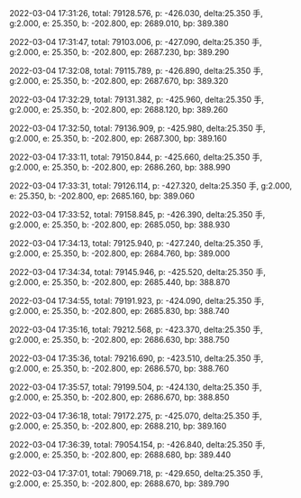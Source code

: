 2022-03-04 17:31:26, total: 79128.576, p: -426.030, delta:25.350 手, g:2.000, e: 25.350, b: -202.800, ep: 2689.010, bp: 389.380

2022-03-04 17:31:47, total: 79103.006, p: -427.090, delta:25.350 手, g:2.000, e: 25.350, b: -202.800, ep: 2687.230, bp: 389.290

2022-03-04 17:32:08, total: 79115.789, p: -426.890, delta:25.350 手, g:2.000, e: 25.350, b: -202.800, ep: 2687.670, bp: 389.320

2022-03-04 17:32:29, total: 79131.382, p: -425.960, delta:25.350 手, g:2.000, e: 25.350, b: -202.800, ep: 2688.120, bp: 389.260

2022-03-04 17:32:50, total: 79136.909, p: -425.980, delta:25.350 手, g:2.000, e: 25.350, b: -202.800, ep: 2687.300, bp: 389.160

2022-03-04 17:33:11, total: 79150.844, p: -425.660, delta:25.350 手, g:2.000, e: 25.350, b: -202.800, ep: 2686.260, bp: 388.990

2022-03-04 17:33:31, total: 79126.114, p: -427.320, delta:25.350 手, g:2.000, e: 25.350, b: -202.800, ep: 2685.160, bp: 389.060

2022-03-04 17:33:52, total: 79158.845, p: -426.390, delta:25.350 手, g:2.000, e: 25.350, b: -202.800, ep: 2685.050, bp: 388.930

2022-03-04 17:34:13, total: 79125.940, p: -427.240, delta:25.350 手, g:2.000, e: 25.350, b: -202.800, ep: 2684.760, bp: 389.000

2022-03-04 17:34:34, total: 79145.946, p: -425.520, delta:25.350 手, g:2.000, e: 25.350, b: -202.800, ep: 2685.440, bp: 388.870

2022-03-04 17:34:55, total: 79191.923, p: -424.090, delta:25.350 手, g:2.000, e: 25.350, b: -202.800, ep: 2685.830, bp: 388.740

2022-03-04 17:35:16, total: 79212.568, p: -423.370, delta:25.350 手, g:2.000, e: 25.350, b: -202.800, ep: 2686.630, bp: 388.750

2022-03-04 17:35:36, total: 79216.690, p: -423.510, delta:25.350 手, g:2.000, e: 25.350, b: -202.800, ep: 2686.570, bp: 388.760

2022-03-04 17:35:57, total: 79199.504, p: -424.130, delta:25.350 手, g:2.000, e: 25.350, b: -202.800, ep: 2686.670, bp: 388.850

2022-03-04 17:36:18, total: 79172.275, p: -425.070, delta:25.350 手, g:2.000, e: 25.350, b: -202.800, ep: 2688.210, bp: 389.160

2022-03-04 17:36:39, total: 79054.154, p: -426.840, delta:25.350 手, g:2.000, e: 25.350, b: -202.800, ep: 2688.680, bp: 389.440

2022-03-04 17:37:01, total: 79069.718, p: -429.650, delta:25.350 手, g:2.000, e: 25.350, b: -202.800, ep: 2688.670, bp: 389.790